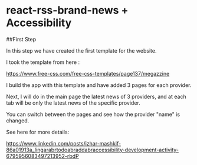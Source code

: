 # react-rss-brand-news + Accessibility

##First Step 

In this step we have created the first template for the website. 

I took the template from here : 

https://www.free-css.com/free-css-templates/page137/megazzine

I build the app with this template and have added 3 pages for each provider.

Next, I will do in the main page the latest news of 3 providers, and at 
each tab will be only the latest news of the specific provider.

You can switch between the pages and see how the provider "name" is changed.

See here for more details:

https://www.linkedin.com/posts/izhar-mashkif-86a01913a_lingarabrtodoabraddabraccessibility-development-activity-6795956083497213952-rbdP